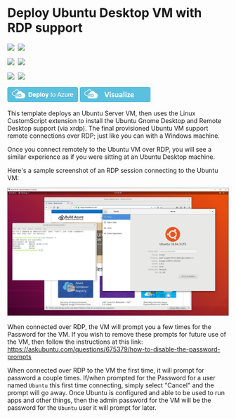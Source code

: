 # Deploy Ubuntu Desktop VM with RDP support

<IMG SRC="https://azurequickstartsservice.blob.core.windows.net/badges/ubuntu-desktop-gnome-rdp/PublicLastTestDate.svg" />&nbsp;
<IMG SRC="https://azurequickstartsservice.blob.core.windows.net/badges/ubuntu-desktop-gnome-rdp/PublicDeployment.svg" />&nbsp;

<IMG SRC="https://azurequickstartsservice.blob.core.windows.net/badges/ubuntu-desktop-gnome-rdp/FairfaxLastTestDate.svg" />&nbsp;
<IMG SRC="https://azurequickstartsservice.blob.core.windows.net/badges/ubuntu-desktop-gnome-rdp/FairfaxDeployment.svg" />&nbsp;

<IMG SRC="https://azurequickstartsservice.blob.core.windows.net/badges/ubuntu-desktop-gnome-rdp/BestPracticeResult.svg" />&nbsp;
<IMG SRC="https://azurequickstartsservice.blob.core.windows.net/badges/ubuntu-desktop-gnome-rdp/CredScanResult.svg" />&nbsp;

<a href="https://portal.azure.com/#create/Microsoft.Template/uri/https%3A%2F%2Fraw.githubusercontent.com%2FAzure%2Fazure-quickstart-templates%2Fmaster%2Fubuntu-desktop-gnome-rdp%2Fazuredeploy.json" target="_blank"><img src="https://raw.githubusercontent.com/Azure/azure-quickstart-templates/master/1-CONTRIBUTION-GUIDE/images/deploytoazure.png"/></a>
<a href="http://armviz.io/#/?load=https%3A%2F%2Fraw.githubusercontent.com%2FAzure%2Fazure-quickstart-templates%2Fmaster%2Fubuntu-desktop-gnome-rdp%2Fazuredeploy.json" target="_blank">
    <img src="https://raw.githubusercontent.com/Azure/azure-quickstart-templates/master/1-CONTRIBUTION-GUIDE/images/visualizebutton.png"/>
</a>

This template deploys an Ubuntu Server VM, then uses the Linux CustomScript extension to install the Ubuntu Gnome Desktop and Remote Desktop support (via xrdp). The final provisioned Ubuntu VM support remote connections over RDP; just like you can with a Windows machine.

Once you connect remotely to the Ubuntu VM over RDP, you will see a similar experience as if you were sitting at an Ubuntu Desktop machine.

Here's a sample screenshot of an RDP session connecting to the Ubuntu VM:

![Ubuntu RDP Session](images/Ubuntu-RDP-Session.png "Ubuntu RDP Session")

When connected over RDP, the VM will prompt you a few times for the Password for the VM. If you wish to remove these prompts for future use of the VM, then follow the instructions at this link: <https://askubuntu.com/questions/675379/how-to-disable-the-password-prompts>

When connected over RDP to the VM the first time, it will prompt for password a couple times. If/when prompted for the Password for a user named `Ubuntu` this first time connecting, simply select "Cancel" and the prompt will go away. Once Ubuntu is configured and able to be used to run apps and other things, then the admin password for the VM will be the password for the `Ubuntu` user it will prompt for later.
